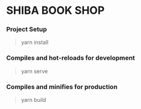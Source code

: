 # SHIBA BOOK SHOP

### Project Setup
> yarn install

### Compiles and hot-reloads for development
> yarn serve

### Compiles and minifies for production
> yarn build
